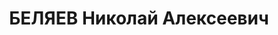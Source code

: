 ---
title: БЕЛЯЕВ Николай Алексеевич
description: 'Род. 1899, с. Зырянка, Ворошиловский р-н, Пермская обл., русский, обр:
  начальное, курсы. Род занятий: машинист-наставник депо соликамск калийного к-та,
  прож: г. Березники, Пермская обл.. Арест. 17.12.1936. Приговор: 04.05.1937, обв.:
  терр., диверс., КРА, КРД - 10 лет лишения свободы, конфискация имущества. Реабилитация
  - Военная коллегия ВС СССР'
---